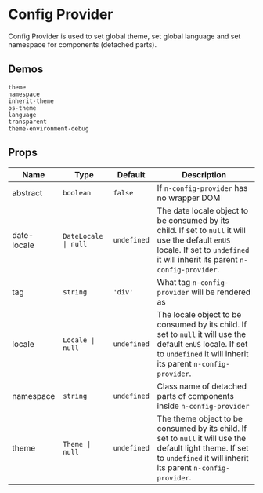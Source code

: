 # Config Provider

Config Provider is used to set global theme, set global language and set namespace for components (detached parts).

## Demos

```demo
theme
namespace
inherit-theme
os-theme
language
transparent
theme-environment-debug
```

## Props

| Name | Type | Default | Description |
| --- | --- | --- | --- |
| abstract | `boolean` | `false` | If `n-config-provider` has no wrapper DOM |
| date-locale | `DateLocale \| null` | `undefined` | The date locale object to be consumed by its child. If set to `null` it will use the default `enUS` locale. If set to `undefined` it will inherit its parent `n-config-provider`. |
| tag | `string` | `'div'` | What tag `n-config-provider` will be rendered as |
| locale | `Locale \| null` | `undefined` | The locale object to be consumed by its child. If set to `null` it will use the default `enUS` locale. If set to `undefined` it will inherit its parent `n-config-provider`. |
| namespace | `string` | `undefined` | Class name of detached parts of components inside `n-config-provider` |
| theme | `Theme \| null` | `undefined` | The theme object to be consumed by its child. If set to `null` it will use the default light theme. If set to `undefined` it will inherit its parent `n-config-provider`. |
